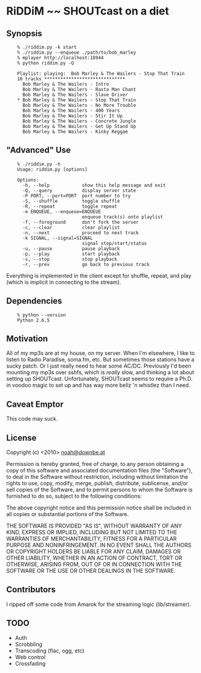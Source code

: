 RiDDiM ~~ SHOUTcast on a diet
==============================================================

Synopsis
---------------------------------------------------------------

        % ./riddim.py -k start
        % ./riddim.py --enqueue ./path/to/bob_marley
        % mplayer http://localhost:18944
        % python riddim.py -Q     

        Playlist: playing:  Bob Marley & The Wailers - Stop That Train
        10 tracks ******************************
          Bob Marley & The Wailers - Intro
          Bob Marley & The Wailers - Rasta Man Chant
          Bob Marley & The Wailers - Slave Driver
        * Bob Marley & The Wailers - Stop That Train
          Bob Marley & The Wailers - No More Trouble
          Bob Marley & The Wailers - 400 Years
          Bob Marley & The Wailers - Stir It Up
          Bob Marley & The Wailers - Concrete Jungle
          Bob Marley & The Wailers - Get Up Stand Up
          Bob Marley & The Wailers - Kinky Reggae
 
"Advanced" Use
---------------------------------------------------------------

        % ./riddim.py -h
        Usage: riddim.py [options]

        Options:
          -h, --help            show this help message and exit
          -Q, --query           display server state
          -P PORT, --port=PORT  port number to try
          -S, --shuffle         toggle shuffle
          -R, --repeat          toggle repeat
          -e ENQUEUE, --enqueue=ENQUEUE
                                enqueue track(s) onto playlist
          -f, --foreground      don't fork the server
          -c, --clear           clear playlist
          -n, --next            proceed to next track
          -k SIGNAL, --signal=SIGNAL
                                signal stop/start/status
          -u, --pause           pause playback
          -p, --play            start playback
          -s, --stop            stop playback
          -r, --prev            go back to previous track


Everything is implemented in the client except for shuffle, repeat, and play (which is implicit in connecting to the stream).


Dependencies
---------------------------------------------------------------

        % python --version
        Python 2.6.5

Motivation
---------------------------------------------------------------
All of my mp3s are at my house, on my server.  When I'm elsewhere, I like to
listen to Radio Paradise, soma.fm, etc.  But sometimes those stations have a
sucky patch.  Or I just really need to hear some AC/DC.  Previously I'd been
mounting my mp3s over sshfs, which is _really_ slow, and thinking a lot about
setting up SHOUTcast.  Unfortunately, SHOUTcast seems to require a Ph.D. in
voodoo magic to set up and has way more bellz 'n whistlez than I need.


Caveat Emptor
---------------------------------------------------------------
This code may suck.


License 
---------------------------------------------------------------
Copyright (c) <2010> <Noah K. Tilton> <noah@downbe.at>

Permission is hereby granted, free of charge, to any person obtaining a copy
of this software and associated documentation files (the "Software"), to deal
in the Software without restriction, including without limitation the rights
to use, copy, modify, merge, publish, distribute, sublicense, and/or sell
copies of the Software, and to permit persons to whom the Software is
furnished to do so, subject to the following conditions:

The above copyright notice and this permission notice shall be included in
all copies or substantial portions of the Software.

THE SOFTWARE IS PROVIDED "AS IS", WITHOUT WARRANTY OF ANY KIND, EXPRESS OR
IMPLIED, INCLUDING BUT NOT LIMITED TO THE WARRANTIES OF MERCHANTABILITY,
FITNESS FOR A PARTICULAR PURPOSE AND NONINFRINGEMENT. IN NO EVENT SHALL THE
AUTHORS OR COPYRIGHT HOLDERS BE LIABLE FOR ANY CLAIM, DAMAGES OR OTHER
LIABILITY, WHETHER IN AN ACTION OF CONTRACT, TORT OR OTHERWISE, ARISING FROM,
OUT OF OR IN CONNECTION WITH THE SOFTWARE OR THE USE OR OTHER DEALINGS IN
THE SOFTWARE.

Contributors
---------------------------------------------------------------
I ripped off some code from Amarok for the streaming logic (lib/streamer).

TODO
---------------------------------------------------------------
+ Auth
+ Scrobbling
+ Transcoding (flac, ogg, etc)
+ Web control
+ Crossfading
